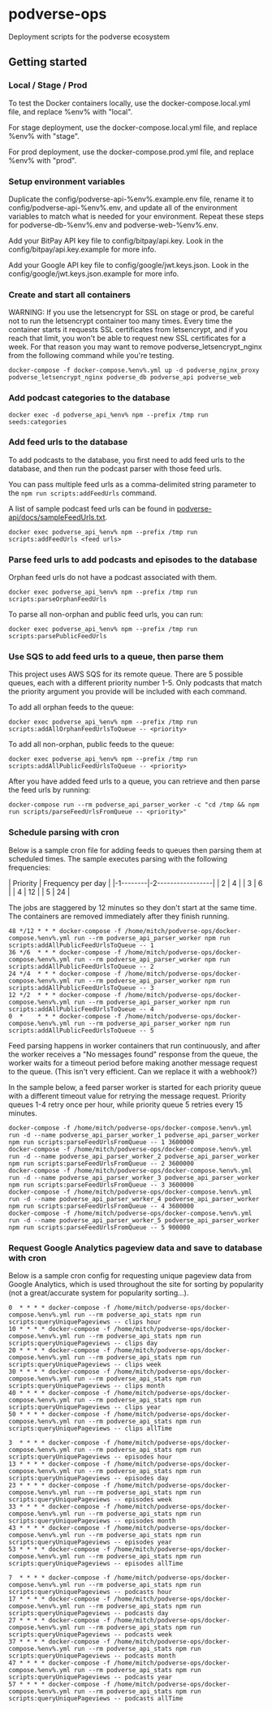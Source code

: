 # podverse-ops

Deployment scripts for the podverse ecosystem

## Getting started

### Local / Stage / Prod

To test the Docker containers locally, use the docker-compose.local.yml file, and replace %env% with "local".

For stage deployment, use the docker-compose.local.yml file, and replace %env% with "stage".

For prod deployment, use the docker-compose.prod.yml file, and replace %env% with "prod".

### Setup environment variables

Duplicate the config/podverse-api-%env%.example.env file, rename it to config/podverse-api-%env%.env, and update all of the environment variables to match what is needed for your environment. Repeat these steps for podverse-db-%env%.env and podverse-web-%env%.env.

Add your BitPay API key file to config/bitpay/api.key. Look in the config/bitpay/api.key.example for more info.

Add your Google API key file to config/google/jwt.keys.json. Look in the config/google/jwt.keys.json.example for more info.

### Create and start all containers

WARNING: If you use the letsencrypt for SSL on stage or prod, be careful
not to run the letsencrypt container too many times. Every time the container
starts it requests SSL certificates from letsencrypt, and if you reach that limit,
you won't be able to request new SSL certificates for a week. For that reason you may
want to remove podverse_letsencrypt_nginx from the following command while you're testing.

```
docker-compose -f docker-compose.%env%.yml up -d podverse_nginx_proxy podverse_letsencrypt_nginx podverse_db podverse_api podverse_web
```

### Add podcast categories to the database

```
docker exec -d podverse_api_%env% npm --prefix /tmp run seeds:categories
```

### Add feed urls to the database

To add podcasts to the database, you first need to add feed urls to the
database, and then run the podcast parser with those feed urls.

You can pass multiple feed urls as a comma-delimited string parameter to the
`npm run scripts:addFeedUrls` command.

A list of sample podcast feed urls can be found in
[podverse-api/docs/sampleFeedUrls.txt](https://github.com/podverse/podverse-api/tree/deploy/docs/sampleFeedUrls.txt).

```
docker exec podverse_api_%env% npm --prefix /tmp run scripts:addFeedUrls <feed urls>
```

### Parse feed urls to add podcasts and episodes to the database

Orphan feed urls do not have a podcast associated with them.

```
docker exec podverse_api_%env% npm --prefix /tmp run scripts:parseOrphanFeedUrls
```

To parse all non-orphan and public feed urls, you can run:

```
docker exec podverse_api_%env% npm --prefix /tmp run scripts:parsePublicFeedUrls
```

### Use SQS to add feed urls to a queue, then parse them

This project uses AWS SQS for its remote queue. There are 5 possible queues,
each with a different priority number 1-5. Only podcasts that match the priority argument you provide will be included with each command.

To add all orphan feeds to the queue:

```
docker exec podverse_api_%env% npm --prefix /tmp run scripts:addAllOrphanFeedUrlsToQueue -- <priority>
```

To add all non-orphan, public feeds to the queue:

```
docker exec podverse_api_%env% npm --prefix /tmp run scripts:addAllPublicFeedUrlsToQueue -- <priority>
```

After you have added feed urls to a queue, you can retrieve and then parse
the feed urls by running:

```
docker-compose run --rm podverse_api_parser_worker -c "cd /tmp && npm run scripts/parseFeedUrlsFromQueue -- <priority>"
```

### Schedule parsing with cron

Below is a sample cron file for adding feeds to queues then parsing them at scheduled
times. The sample executes parsing with the following frequencies:

| Priority | Frequency per day |
|-1--------|-2-----------------|
| 2        | 4                 |
| 3        | 6                 |
| 4        | 12                |
| 5        | 24                |

The jobs are staggered by 12 minutes so they don't start at the same time. The containers are removed immediately after they finish running.

```
48 */12 * * * docker-compose -f /home/mitch/podverse-ops/docker-compose.%env%.yml run --rm podverse_api_parser_worker npm run scripts:addAllPublicFeedUrlsToQueue -- 1
36 */6  * * * docker-compose -f /home/mitch/podverse-ops/docker-compose.%env%.yml run --rm podverse_api_parser_worker npm run scripts:addAllPublicFeedUrlsToQueue -- 2
24 */4  * * * docker-compose -f /home/mitch/podverse-ops/docker-compose.%env%.yml run --rm podverse_api_parser_worker npm run scripts:addAllPublicFeedUrlsToQueue -- 3
12 */2  * * * docker-compose -f /home/mitch/podverse-ops/docker-compose.%env%.yml run --rm podverse_api_parser_worker npm run scripts:addAllPublicFeedUrlsToQueue -- 4
0  *    * * * docker-compose -f /home/mitch/podverse-ops/docker-compose.%env%.yml run --rm podverse_api_parser_worker npm run scripts:addAllPublicFeedUrlsToQueue -- 5
```

Feed parsing happens in worker containers that run continuously, and after the worker
receives a "No messages found" response from the queue, the worker waits for a
timeout period before making another message request to the queue. (This isn't very
efficient. Can we replace it with a webhook?)

In the sample below, a feed parser worker is started for each priority queue with a different timeout value for retrying the message request. Priority queues 1-4 retry once per
hour, while priority queue 5 retries every 15 minutes.

```
docker-compose -f /home/mitch/podverse-ops/docker-compose.%env%.yml run -d --name podverse_api_parser_worker_1 podverse_api_parser_worker npm run scripts:parseFeedUrlsFromQueue -- 1 3600000
docker-compose -f /home/mitch/podverse-ops/docker-compose.%env%.yml run -d --name podverse_api_parser_worker_2 podverse_api_parser_worker npm run scripts:parseFeedUrlsFromQueue -- 2 3600000
docker-compose -f /home/mitch/podverse-ops/docker-compose.%env%.yml run -d --name podverse_api_parser_worker_3 podverse_api_parser_worker npm run scripts:parseFeedUrlsFromQueue -- 3 3600000
docker-compose -f /home/mitch/podverse-ops/docker-compose.%env%.yml run -d --name podverse_api_parser_worker_4 podverse_api_parser_worker npm run scripts:parseFeedUrlsFromQueue -- 4 3600000
docker-compose -f /home/mitch/podverse-ops/docker-compose.%env%.yml run -d --name podverse_api_parser_worker_5 podverse_api_parser_worker npm run scripts:parseFeedUrlsFromQueue -- 5 900000
```

### Request Google Analytics pageview data and save to database with cron

Below is a sample cron config for requesting unique pageview data from Google
Analytics, which is used throughout the site for sorting by popularity (not a
great/accurate system for popularity sorting...).

```
0  * * * * docker-compose -f /home/mitch/podverse-ops/docker-compose.%env%.yml run --rm podverse_api_stats npm run scripts:queryUniquePageviews -- clips hour
10 * * * * docker-compose -f /home/mitch/podverse-ops/docker-compose.%env%.yml run --rm podverse_api_stats npm run scripts:queryUniquePageviews -- clips day
20 * * * * docker-compose -f /home/mitch/podverse-ops/docker-compose.%env%.yml run --rm podverse_api_stats npm run scripts:queryUniquePageviews -- clips week
30 * * * * docker-compose -f /home/mitch/podverse-ops/docker-compose.%env%.yml run --rm podverse_api_stats npm run scripts:queryUniquePageviews -- clips month
40 * * * * docker-compose -f /home/mitch/podverse-ops/docker-compose.%env%.yml run --rm podverse_api_stats npm run scripts:queryUniquePageviews -- clips year
50 * * * * docker-compose -f /home/mitch/podverse-ops/docker-compose.%env%.yml run --rm podverse_api_stats npm run scripts:queryUniquePageviews -- clips allTime

3  * * * * docker-compose -f /home/mitch/podverse-ops/docker-compose.%env%.yml run --rm podverse_api_stats npm run scripts:queryUniquePageviews -- episodes hour
13 * * * * docker-compose -f /home/mitch/podverse-ops/docker-compose.%env%.yml run --rm podverse_api_stats npm run scripts:queryUniquePageviews -- episodes day
23 * * * * docker-compose -f /home/mitch/podverse-ops/docker-compose.%env%.yml run --rm podverse_api_stats npm run scripts:queryUniquePageviews -- episodes week
33 * * * * docker-compose -f /home/mitch/podverse-ops/docker-compose.%env%.yml run --rm podverse_api_stats npm run scripts:queryUniquePageviews -- episodes month
43 * * * * docker-compose -f /home/mitch/podverse-ops/docker-compose.%env%.yml run --rm podverse_api_stats npm run scripts:queryUniquePageviews -- episodes year
53 * * * * docker-compose -f /home/mitch/podverse-ops/docker-compose.%env%.yml run --rm podverse_api_stats npm run scripts:queryUniquePageviews -- episodes allTime

7  * * * * docker-compose -f /home/mitch/podverse-ops/docker-compose.%env%.yml run --rm podverse_api_stats npm run scripts:queryUniquePageviews -- podcasts hour
17 * * * * docker-compose -f /home/mitch/podverse-ops/docker-compose.%env%.yml run --rm podverse_api_stats npm run scripts:queryUniquePageviews -- podcasts day
27 * * * * docker-compose -f /home/mitch/podverse-ops/docker-compose.%env%.yml run --rm podverse_api_stats npm run scripts:queryUniquePageviews -- podcasts week
37 * * * * docker-compose -f /home/mitch/podverse-ops/docker-compose.%env%.yml run --rm podverse_api_stats npm run scripts:queryUniquePageviews -- podcasts month
47 * * * * docker-compose -f /home/mitch/podverse-ops/docker-compose.%env%.yml run --rm podverse_api_stats npm run scripts:queryUniquePageviews -- podcasts year
57 * * * * docker-compose -f /home/mitch/podverse-ops/docker-compose.%env%.yml run --rm podverse_api_stats npm run scripts:queryUniquePageviews -- podcasts allTime
```
